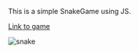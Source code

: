 This is a simple SnakeGame using JS.

<a href="https://github.com/dragostrifan/snakegame.git">Link to game</a>

![snake](https://user-images.githubusercontent.com/120646789/208109810-b400bfcc-9e36-4978-9ea5-58a63028e09d.png)


